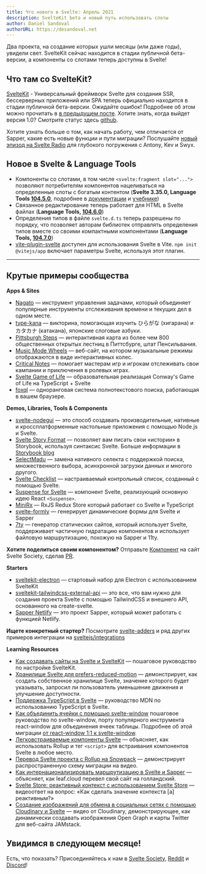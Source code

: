 ```yaml
---
title: Что нового в Svelte: Апрель 2021
description: SvelteKit beta и новый путь использовать слоты
author: Daniel Sandoval
authorURL: https://desandoval.net
---
```


Два проекта, на создание которых ушли месяцы (или даже годы), увидели свет. SvelteKit сейчас находится в стадии публичной бета-версии, а компоненты со слотами теперь доступны в Svelte!

## Что там со SvelteKit?
[SvelteKit](https://kit.svelte.dev/) - Универсальный фреймворк Svelte для создания SSR, бессерверных приложений или SPA теперь официально находится в стадии публичной бета-версии. Ожидайте ошибок! Подробнее об этом можно прочитать в [в предыдущем посте](https://ru.svelte.dev/blog/sveltekit-beta). Хотите знать, когда выйдет версия 1.0? Смотрите статус здесь [github](https://github.com/sveltejs/kit/milestone/2).

Хотите узнать больше о том, как начать работу, чем отличается от Sapper, какие есть новые функции и пути миграции? Послушайте [новый эпизод на Svelte Radio](https://www.svelteradio.com/episodes/svelte-kit-public-beta) для глубокого погружения с Antony, Kev и Swyx.

## Новое в Svelte & Language Tools
- Компоненты со слотами, в том числе `<svelte:fragment slot="...">` позволяют потребителям компонентов нацеливаться на определенные слоты с богатым контентом (**Svelte 3.35.0, Language Tools [104.5.0](https://github.com/sveltejs/language-tools/releases/tag/extensions-104.5.0)**, подробнее в [документации](https://ru.svelte.dev/docs#svelte_fragment) и [учебнике](https://ru.svelte.dev/tutorial/svelte-fragment))
- Связанное редактирование теперь работает для HTML в Svelte файлах (**Language Tools, [104.6.0](https://github.com/sveltejs/language-tools/releases/tag/extensions-104.6.0)**)
- Определения типов в файле `svelte.d.ts` теперь разрешены по порядку, что позволяет авторам библиотек отправлять определения типов вместе со своими компактными компонентами (**Language Tools, [104.7.0](https://github.com/sveltejs/language-tools/releases/tag/extensions-104.7.0)**)
- [vite-plugin-svelte](https://github.com/sveltejs/vite-plugin-svelte) доступен для использования Svelte в Vite. `npm init @vitejs/app` включает параметры Svelte, используя этот плагин.

---

## Крутые примеры сообщества

**Apps & Sites**

- [Nagato](https://nagato.app/) — инструмент управления задачами, который объединяет популярные инструменты отслеживания времени и текущих дел в одном месте.
- [type-kana](https://type-kana.cass.moe/setup) — викторина, помогающая изучить ひらがな (хигарана) и カタカナ (катакана), японские слоговые азбуки.
- [Pittsburgh Steps](https://pittsburgh-steps.samlearner.com/) — интерактивная карта из более чем 800 общественных открытых лестниц в Питтсбурге, штат Пенсильвания.
- [Music Mode Wheels](https://tobx.github.io/music-mode-wheels/) — веб-сайт, на котором музыкальные режимы отображаются в виде интерактивных колес.
- [Critical Notes](https://www.critical-notes.com/) — помогает мастерам игр и игрокам отслеживать свои кампании и приключения в ролевых играх.
- [Svelte Game of Life](https://github.com/alanrsoares/svelte-game-of-life) — образовательная реализация Conway's Game of Life на TypeScript + Svelte
- [foxql](https://github.com/foxql) — одноранговая система полнотекстового поиска, работающая в вашем браузере.


**Demos, Libraries, Tools & Components**

- [svelte-nodegui](https://github.com/nodegui/svelte-nodegui) — это способ создавать производительные, нативные и кроссплатформенные настольные приложения с помощью Node.js и Svelte.
- [Svelte Story Format](https://www.npmjs.com/package/@storybook/addon-svelte-csf) — позволяет вам писать свои «истории» в Storybook, используя синтаксис Svelte. Больше информации в [Storybook blog](https://storybook.js.org/blog/storybook-for-svelte/)
- [SelectMadu](https://github.com/pavish/select-madu) — замена нативного селекта с поддержкой поиска, множественного выбора, асинхронной загрузки данных и многого другого.
- [Svelte Checklist](https://www.npmjs.com/package/svelte-checklist) — настраиваемый контрольный список, созданный с помощью Svelte.
- [Suspense for Svelte](https://www.npmjs.com/package/@jamcart/suspense) — компонент Svelte, реализующий основную идею React `<Suspense>`.
- [MiniRx](https://spierala.github.io/mini-rx-store/) — RxJS Redux Store который работает со Svelte и TypeScript
- [svelte-formly](https://github.com/arabdevelop/svelte-formly) — генерирует динамические формы для Svelte и Sapper
- [7ty](https://www.npmjs.com/package/@jamcart/7ty) — генератор статических сайтов, который использует Svelte, поддерживает частичную гидратацию компонентов и использует файловую маршрутизацию, похожую на Sapper и 11ty.

**Хотите поделиться своим компонентом?** Отправьте [Компонент](https://sveltesociety.dev/components) на сайт Svelte Society, сделав [PR](https://github.com/svelte-society/sveltesociety.dev/blob/master/src/pages/components/components.json).


**Starters**

- [sveltekit-electron](https://github.com/FractalHQ/sveltekit-electron) — стартовый набор для Electron с использованием SvelteKit
- [sveltekit-tailwindcss-external-api](https://github.com/acidlake/sveltekit-tailwindcss-external-api) — это все, что вам нужно для создания проекта Svelte с помощью TailwindCSS и внешнего API, основанного на create-svelte.
- [Sapper Netlify](https://www.npmjs.com/package/sapper-netlify) — это проект Sapper, который может работать с функцией Netlify.


**Ищете конкретный стартер?** Посмотрите [svelte-adders](https://github.com/svelte-add/svelte-adders) и ряд других примеров интеграции на [sveltejs/integrations](https://github.com/sveltejs/integrations)

**Learning Resources**
- [Как создавать сайты на Svelte и SvelteKit](https://prismic.io/blog/svelte-sveltekit-tutorial) — пошаговое руководство по настройке SvelteKit.
- [Хранилище Svelte для prefers-reduced-motion](https://geoffrich.net/posts/svelte-prefers-reduced-motion-store/) — демонстрирует, как создать собственное хранилище Svelte, значение которого будет указывать, запросил ли пользователь уменьшение движения и улучшение доступности.
- [Поддержка TypeScript в Svelte](https://developer.mozilla.org/en-US/docs/Learn/Tools_and_testing/Client-side_JavaScript_frameworks/Svelte_TypeScript) — руководство MDN по использованию TypeScript в Svelte.
- [Как объединить ячейки с помощью svelte-window](https://gradientdescent.de/merging-cells/) пошаговое руководство по svelte-window, порту популярного инструмента react-window для объединения ячеек таблицы. Подробнее об этой миграции [от react-window 1:1 к svelte-window](https://gradientdescent.de/porting-react-window/).
- [Легковстраиваемые компоненты Svelte](https://codeandlife.com/2021/03/06/easy-to-embed-svelte-components/) — объясняет, как использовать Rollup и тег `<script>` для встраивания компонентов Svelte в любое место.
- [Перевод Svelte проекта с Rollup на Snowpack](https://www.youtube.com/watch?v=-sHcqj4YLeQ) — демонстрирует распространенную схему миграции на видео.
- [Как интернационализировать маршрутизацию в Svelte и Sapper](https://www.leaf.cloud/blog/how-to-internationalize-routing-in-svelte-sapper?utm_medium=story&utm_source=reddit.com&utm_campaign=awareness&utm_content=sapper_routing) — объясняет, как leaf.cloud перевел свой сайт на голландский.
- [Svelte Store: реактивный контекст с использованием Svelte Store](https://www.youtube.com/watch?v=-rTnWlbdjoY) — видеоответ на вопрос: «Как сделать значение контекста [a] реактивным?»
- [Создание изображений для обмена в социальных сетях с помощью Cloudinary и Svelte](https://www.youtube.com/watch?v=-Si5o-R7KHY) — видео от Cloudinary, демонстрирующее, как динамически создавать изображения Open Graph и карты Twitter для веб-сайта JAMstack.


## Увидимся в следующем месяце!

Есть, что показать? Присоединяйтесь к нам в [Svelte Society](https://sveltesociety.dev/), [Reddit](https://www.reddit.com/r/sveltejs/) и [Discord](https://discord.com/invite/yy75DKs)!